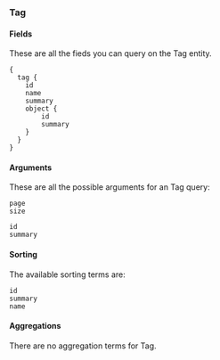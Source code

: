 
### Tag

#### Fields
These are all the fieds you can query on the Tag entity. 
```
{
  tag {
    id
    name
    summary
    object {
        id
        summary
    }
  }
}
```
#### Arguments
These are all the possible arguments for an Tag query:
```
page
size

id
summary
```

#### Sorting
The available sorting terms are:
```
id
summary
name
```
#### Aggregations
There are no aggregation terms for Tag.
